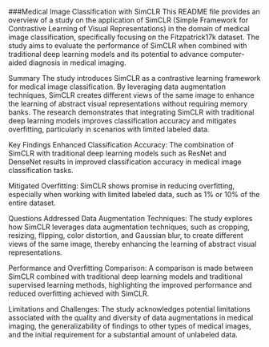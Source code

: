 ###Medical Image Classification with SimCLR
This README file provides an overview of a study on the application of SimCLR (Simple Framework for Contrastive Learning of Visual Representations) in the domain of medical image classification, specifically focusing on the Fitzpatrick17k dataset. The study aims to evaluate the performance of SimCLR when combined with traditional deep learning models and its potential to advance computer-aided diagnosis in medical imaging.

Summary
The study introduces SimCLR as a contrastive learning framework for medical image classification. By leveraging data augmentation techniques, SimCLR creates different views of the same image to enhance the learning of abstract visual representations without requiring memory banks. The research demonstrates that integrating SimCLR with traditional deep learning models improves classification accuracy and mitigates overfitting, particularly in scenarios with limited labeled data.

Key Findings
Enhanced Classification Accuracy: The combination of SimCLR with traditional deep learning models such as ResNet and DenseNet results in improved classification accuracy in medical image classification tasks.

Mitigated Overfitting: SimCLR shows promise in reducing overfitting, especially when working with limited labeled data, such as 1% or 10% of the entire dataset.

Questions Addressed
Data Augmentation Techniques: The study explores how SimCLR leverages data augmentation techniques, such as cropping, resizing, flipping, color distortion, and Gaussian blur, to create different views of the same image, thereby enhancing the learning of abstract visual representations.

Performance and Overfitting Comparison: A comparison is made between SimCLR combined with traditional deep learning models and traditional supervised learning methods, highlighting the improved performance and reduced overfitting achieved with SimCLR.

Limitations and Challenges: The study acknowledges potential limitations associated with the quality and diversity of data augmentations in medical imaging, the generalizability of findings to other types of medical images, and the initial requirement for a substantial amount of unlabeled data.
